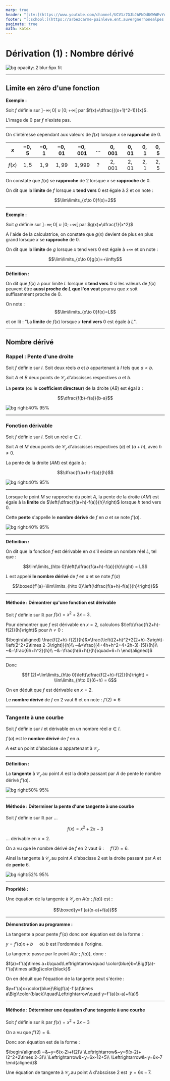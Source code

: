 ```yaml
---
marp: true
header: "[:tv:](https://www.youtube.com/channel/UCV1z7GJbJAFNDdUGWWEvYqQ) - 1spé - Dérivation (1) : Nombre dérivé"
footer: "[:school:](https://arbezcarme-painleve.ent.auvergnerhonealpes.fr/) - Lycée Paul Painlevé"
paginate: true
math: katex
---
```


# Dérivation (1) : Nombre dérivé

![bg opacity:.2 blur:5px fit](img/00.png)

<style>img[alt~="center"]{ display: block; margin: 0 auto;}</style>
<style>table {display: block; margin-left: auto; margin-right: auto; width: auto}</style>

---

## Limite en zéro d'une fonction

**Exemple :**

Soit $f$ définie sur $\left]-\infty;0\right[\cup\left]0 ; +\infty\right[$ par $f(x)=\dfrac{((x+1)^2-1)}{x}$.

L'image de $0$ par $f$ n'existe pas.

---

On s'intéresse cependant aux valeurs de $f(x)$ lorsque $x$ se **rapproche** de $0$.

$x$ | $-0,5$ | $-0,1$ | $-0,01$ | $-0,001$ | $\ldots$ | $0,001$ | $0,01$ | $0,1$ | $0,5$
:---:|:---:|:---:|:---:|:---:|:---:|:---:|:---:|:---:|:---:
$f(x)$ | $1,5$ | $1,9$ | $1,99$ | $1,999$ | $?$ | $2,001$ | $2,01$ | $2,1$ | $2,5$

On constate que $f(x)$ se **rapproche** de $2$ lorsque $x$ se **rapproche** de $0$.

On dit que la **limite** de $f$ lorsque $x$ **tend vers** $0$ est égale à $2$ et on note :

$$\lim\limits_{x\to 0}f(x)=2$$

---

**Exemple :**

Soit $g$ définie sur $\left]-\infty;0\right[\cup\left]0;+\infty\right[$ par $g(x)=\dfrac{1}{x^2}$

A l'aide de la calculatrice, on constate que $g(x)$ devient de plus en plus grand lorsque $x$ se **rapproche** de $0$.

On dit que la **limite** de $g$ lorsque $x$ tend vers $0$ est égale à $+\infty$ et on note :

$$\lim\limits_{x\to 0}g(x)=+\infty$$

---

**Définition :**

On dit que $f(x)$ a pour limite $L$ lorsque $x$ **tend vers** $0$ si les valeurs de $f(x)$ peuvent être **aussi proche de $L$ que l'on veut** pourvu que $x$ soit suffisamment proche de $0$.

On note :
$$\lim\limits_{x\to 0}f(x)=L$$

et on lit : "La **limite** de $f(x)$ lorsque $x$ **tend vers** $0$ est égale à $L$".

---

## Nombre dérivé

### Rappel : Pente d'une droite

Soit $f$ définie sur $I$. Soit deux réels $a$ et $b$ appartenant à $I$ tels que $a<b$.

Soit $A$ et $B$ deux points de $\mathscr{C_f}$ d'abscisses respectives $a$ et $b$.

La **pente** (ou le **coefficient directeur**) de la droite $(AB)$ est égal à :

$$\dfrac{f(b)-f(a)}{b-a}$$

![bg right:40% 95%](img/01.png)

---

### Fonction dérivable

Soit $f$ définie sur $I$. Soit un réel $a\in I$.

Soit $A$ et $M$ deux points de $\mathscr{C_f}$ d'abscisses respectives $(a)$ et $(a+h)$, avec $h\neq 0$.

La pente de la droite $(AM)$ est égale à :

$$\dfrac{f(a+h)-f(a)}{h}$$

![bg right:40% 95%](img/02.png)

---

Lorsque le point $M$ se rapproche du point $A$, la pente de la droite $(AM)$ est égale à la **limite** de $\left(\dfrac{f(a+h)-f(a)}{h}\right)$ lorsque $h$ tend vers $0$.

Cette **pente** s'appelle le **nombre dérivé** de $f$ en $a$ et se note $f'(a)$.

![bg right:40% 95%](img/02.png)

---

**Définition :**

On dit que la fonction $f$ est dérivable en $a$ s'il existe un nombre réel $L$, tel que :

$$\lim\limits_{h\to 0}\left(\dfrac{f(a+h)-f(a)}{h}\right) = L$$

$L$ est appelé **le nombre dérivé** de $f$ en $a$ et se note $f'(a)$

$$\boxed{f'(a)=\lim\limits_{h\to 0}\left(\dfrac{f(a+h)-f(a)}{h}\right)}$$

---

#### Méthode : Démontrer qu'une fonction est dérivable

Soit $f$ définie sur $\mathbb{R}$ par $f(x)=x^2+2x-3$.

Pour démontrer que $f$ est dérivable en $x=2$, calculons $\left(\frac{f(2+h)-f(2)}{h}\right)$  pour $h\neq 0$ :

$\begin{aligned}
\frac{f(2+h)-f(2)}{h}&=\frac{\left((2+h)^2+2(2+h)-3\right)-\left(2^2+2\times 2-3\right)}{h}\\
                     ~&=\frac{(4+4h+h^2+4+2h-3)-(5)}{h}\\
                     ~&=\frac{6h+h^2}{h}\\
                     ~&=\frac{h(6+h)}{h}\quad=6+h
\end{aligned}$

---

Donc

$$f'(2)=\lim\limits_{h\to 0}\left(\dfrac{f(2+h)-f(2)}{h}\right)  = \lim\limits_{h\to 0}(6+h)  = 6$$

On en déduit que $f$ est dérivable en $x=2$.

Le **nombre dérivé** de $f$ en $2$ vaut $6$ et on note : $f'(2)=6$

---

### Tangente à une courbe

Soit $f$ définie sur $I$ et dérivable en un nombre réel $a\in I$.

$f'(a)$ est le **nombre dérivé** de $f$ en $a$.

$A$ est un point d'abscisse $a$ appartenant à $\mathscr{C_f}$.

---

**Définition :**

La **tangente** à $\mathscr{C_f}$ au point $A$ est la droite passant par $A$ de pente le nombre dérivé $f'(a)$.

![bg right:50% 95%](img/03.png)

---

#### Méthode : Déterminer la pente d'une tangente à une courbe

Soit $f$ définie sur $\mathbb{R}$ par $\ldots$

$$f(x)=x^2+2x-3$$

$\ldots$ dérivable en $x=2$.

On a vu que le nombre dérivé de $f$ en $2$ vaut $6$ : $\quad f'(2)=6$.

Ainsi la tangente à $\mathscr{C_f}$ au point $A$ d'abscisse $2$ est la droite passant par $A$ et de **pente** $6$.

![bg right:52% 95%](img/04.png)

---

**Propriété :**

Une équation de la tangente à $\mathscr{C_f}$ en $A\left(a~;~f(a)\right)$ est :

$$\boxed{y=f'(a)(x-a)+f(a)}$$

---

**Démonstration au programme :**

La tangente a pour pente $f'(a)$ donc son équation est de la forme :

$y=f'(a)x+b\quad$ où $b$ est l'ordonnée à l'origine.

La tangente passe par le point $A\Big(a~;~f(a)\Big)$, donc :

$f(a)=f'(a)\times a+b\quad\Leftrightarrow\quad \color{blue}b=\Big(f(a)-f'(a)\times a\Big)\color{black}$

On en déduit que l'équation de la tangente peut s'écrire :

$y=f'(a)x+\color{blue}\Big(f(a)-f'(a)\times a\Big)\color{black}\quad\Leftrightarrow\quad y=f'(a)(x-a)+f(a)$

---

#### Méthode : Déterminer une équation d'une tangente à une courbe

Soit $f$ définie sur $\mathbb{R}$ par $f(x)=x^2+2x-3$

On a vu que $f'(2)=6$.

Donc son équation est de la forme :

$\begin{aligned}
              ~&~y=6(x-2)+f(2)\\
\Leftrightarrow&~y=6(x-2)+(2^2+2\times 2-3)\\
\Leftrightarrow&~y=6x-12+5\\
\Leftrightarrow&~y=6x-7
\end{aligned}$

Une équation de tangente à $\mathscr{C_f}$ au point $A$ d'abscisse $2$ est $~y=6x-7$.
